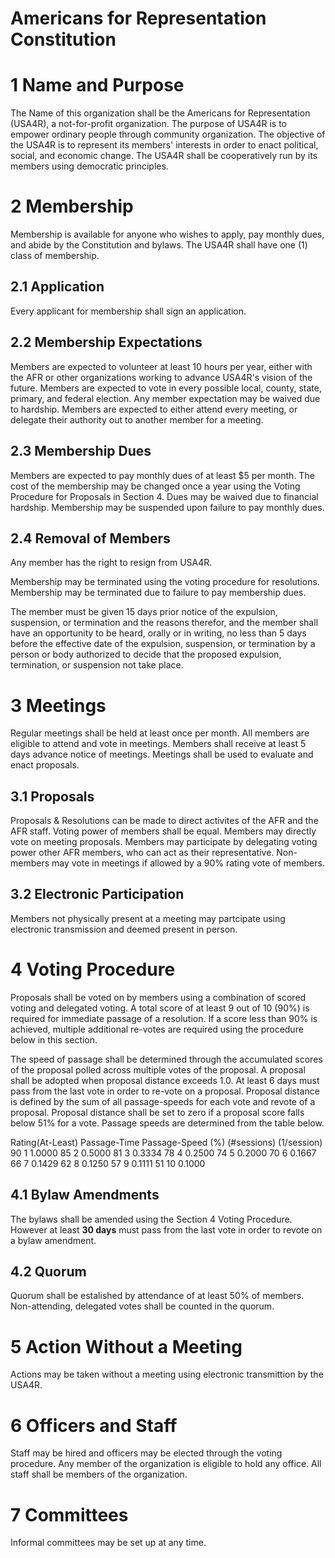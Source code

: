 Americans for Representation Constitution
==========================================


1 Name and Purpose
=====================

The Name of this organization shall be the Americans for Representation (USA4R), a not-for-profit organization. The purpose of  USA4R is to empower ordinary people through community organization. The objective of the USA4R is to represent its members' interests in order to enact political, social, and economic change. The USA4R shall be cooperatively run by its members using democratic principles. 


2 Membership
================

Membership is available for anyone who wishes to apply, pay monthly dues, and abide by the Constitution and bylaws. 
The USA4R shall have one (1) class of membership.

2.1 Application
----------------
Every applicant for membership shall sign an application. 

2.2 Membership Expectations
----------------------------
Members are expected to volunteer at least 10 hours per year, either with the AFR or other organizations working to advance USA4R's vision of the future. 
Members are expected to vote in every possible local, county, state, primary, and federal election.
Any member expectation may be waived due to hardship.
Members are expected to either attend every meeting, or delegate their authority out to another member for a meeting.

2.3 Membership Dues
----------------------------
Members are expected to pay monthly dues of at least $5 per month. 
The cost of the membership may be changed once a year using the Voting Procedure for Proposals in Section 4.
Dues may be waived due to financial hardship.
Membership may be suspended upon failure to pay monthly dues. 


2.4 Removal of Members
----------------------------
Any member has the right to resign from USA4R.

Membership may be terminated using the voting procedure for resolutions. 
Membership may be terminated due to failure to pay membership dues.

The member must be given 15 days prior notice of the expulsion, suspension, or termination and the reasons therefor, and the member shall have an opportunity to be heard, orally or in writing, no less than 5 days before the effective date of the expulsion, suspension, or termination by a person or body authorized to decide that the proposed expulsion, termination, or suspension not take place.





3 Meetings
============
Regular meetings shall be held at least once per month.
All members are eligible to attend and vote in meetings. 
Members shall receive at least 5 days advance notice of meetings. 
Meetings shall be used to evaluate and enact proposals. 

3.1 Proposals
----------------------------
Proposals & Resolutions can be made to direct activites of the AFR and the AFR staff. 
Voting power of members shall be equal.
Members may directly vote on meeting proposals. 
Members may participate by delegating voting power other AFR members, who can act as their representative. 
Non-members may vote in meetings if allowed by a 90% rating vote of members.

3.2 Electronic Participation
----------------------------
Members not physically present at a meeting may partcipate using electronic transmission and deemed present in person.


4 Voting Procedure
======================
Proposals shall be voted on by members using a combination of scored voting and delegated voting. 
A total score of at least 9 out of 10 (90%) is required for immediate passage of a resolution. 
If a score less than 90% is achieved, multiple additional re-votes are required using the procedure below in this section. 

The speed of passage shall be determined through the accumulated scores of the proposal polled across multiple votes of the proposal. A proposal shall be adopted when proposal distance exceeds 1.0. At least 6 days must pass from the last vote in order to re-vote on a proposal. 
Proposal distance is defined by the sum of all passage-speeds for each vote and revote of a proposal. 
Proposal distance shall be set to zero if a proposal score falls below 51% for a vote. 
Passage speeds are determined from the table below.

Rating(At-Least)	Passage-Time	Passage-Speed
(%)	(#sessions)	(1/session)
90	1	1.0000
85	2	0.5000
81	3	0.3334
78	4	0.2500
74	5	0.2000
70	6	0.1667
66	7	0.1429
62	8	0.1250
57	9	0.1111
51	10	0.1000

4.1 Bylaw Amendments
----------------------------
The bylaws shall be amended using the Section 4 Voting Procedure. However at least **30 days** must pass from the last vote in order to revote on a bylaw amendment.

4.2 Quorum
----------------------------
Quorum shall be estalished by attendance of at least 50% of members. Non-attending, delegated votes shall be counted in the quorum. 

5 Action Without a Meeting
============
Actions may be taken without a meeting using electronic transmittion by the USA4R. 

6 Officers and Staff
============
Staff may be hired and officers may be elected through the voting procedure. Any member of the organization is eligible to hold any office. 
All staff shall be members of the organization. 

7 Committees
============
Informal committees may be set up at any time. 





